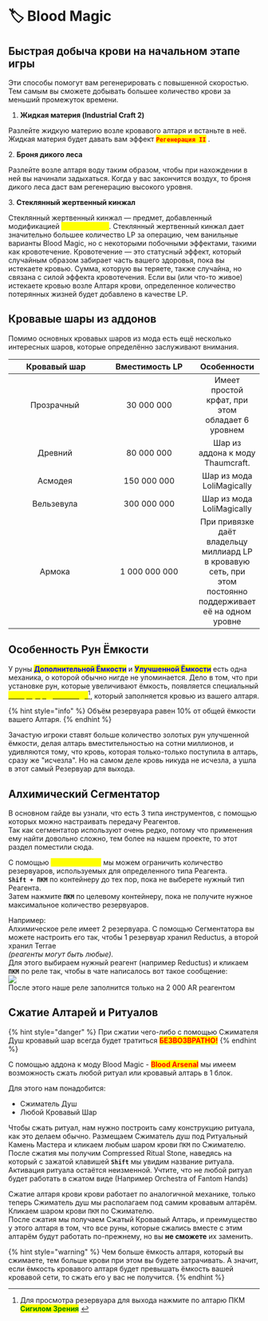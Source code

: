# 🏷️ Blood Magic

## Быстрая добыча крови на начальном этапе игры

Эти способы помогут вам регенерировать с повышенной скоростью. Тем самым вы сможете добывать большее количество крови за меньший промежуток времени.

1. **Жидкая материя (Industrial Craft 2)**

Разлейте жидкую материю возле кровавого алтаря и встаньте в неё. Жидкая материя будет давать вам эффект <mark style="color:red;">**`Регенерация II`**</mark> .

2\.  **Броня дикого леса**

Разлейте возле алтаря воду таким образом, чтобы при нахождении в ней вы начинали задыхаться. Когда у вас закончится воздух, то броня дикого леса даст вам регенерацию высокого уровня.

3\.  **Стеклянный жертвенный кинжал**&#x20;

Стеклянный жертвенный кинжал — предмет, добавленный модификацией <mark style="color:yellow;">**Blood Arsenal**</mark>. Стеклянный жертвенный кинжал дает значительно большее количество LP за операцию, чем ванильные варианты Blood Magic, но с некоторыми побочными эффектами, такими как кровотечение. Кровотечение — это статусный эффект, который случайным образом забирает часть вашего здоровья, пока вы истекаете кровью. Сумма, которую вы теряете, также случайна, но связана с силой эффекта кровотечения. Если вы (или что-то живое) истекаете кровью возле Алтаря крови, определенное количество потерянных жизней будет добавлено в качестве LP.

## Кровавые шары из аддонов

Помимо основных кровавых шаров из мода есть ещё несколько интересных шаров, которые определённо заслуживают внимания.

<table><thead><tr><th width="185" align="center">Кровавый шар</th><th width="174" align="center">Вместимость LP</th><th align="center">Особенности</th></tr></thead><tbody><tr><td align="center">Прозрачный <img src="https://lh7-us.googleusercontent.com/WO5jQ8-rbLokDIvySu1xKsF4WtC-VswlXcHXab7k036EZkQRJC6Ts8tNGPH15uisIRl9xpiISfGno0Pq3v4lwf8GF-d-pF8eH4beVwCC10wCFaDq1dGJKw5wIOnl5Lk3yRnBsOI9h5Ji6iOYQpaMw6g" alt=""></td><td align="center">30 000 000</td><td align="center">Имеет простой крфат, при этом обладает 6 уровнем</td></tr><tr><td align="center">Древний <img src="https://lh7-us.googleusercontent.com/kY_1cP4HBMOpL7b8XF2iGU6OR4reAb-AmrcC502labcjribA_YUbJ5uyhumNJ-tzwc9SU_tk6iehTRvNMZbpb1-_Y-RQfXy25ckPMOZGVNEqSqbx-DFLRC-fPYzOpYzOB5h0CvQtVABgvQxYh5I7-PM" alt=""></td><td align="center">80 000 000</td><td align="center">Шар из аддона к моду Thaumcraft.</td></tr><tr><td align="center">Асмодея <img src="https://lh7-us.googleusercontent.com/Gd_KjZ9qav3VrxYXXbQiqqpBFu3l4G9bppnM8iJl52SApR64GE_rlZ5H6Q1PVnqb1BKPNaNRhMG9doXnB_x0_NL1O3qvTiG90Cmb42WPRVf3jyFMwCoCdiAAMQq9jDaOEHujVRaPsdneEfnbqz2vpVI" alt=""></td><td align="center">150 000 000</td><td align="center">Шар из мода LoliMagically</td></tr><tr><td align="center">Вельзевула <img src="https://lh7-us.googleusercontent.com/sLEAEQeepAc7Jg2nbMoSJi1kWCRMEuFFr-UxLfsOdbxDhROn3glXwcZ5tuJ-G28NQf_VnaIkj4jdQQuVoYQ33TvBx6EMJpzSoEV6TqoFv27BK-qqu-iRi1ImFsvYDcOoqvbhTWgMTULIM1UxIILOsME" alt=""></td><td align="center">300 000 000</td><td align="center">Шар из мода LoliMagically</td></tr><tr><td align="center">Армока <img src="https://lh7-us.googleusercontent.com/UE6P0gXy-YPIuOz6W4bhXMThxY5HpJxCEsbhub5PlY2V7tKUClHykoLNrB7wMAEc_rMgJ0UT-httsqP6JKjWffPlcvQd7f5yKi37j-Ak0Q8b121yXHd-rghCtH6xO_cio9qQezLuglkdAnlt-3jcV5E" alt=""></td><td align="center">1 000 000 000</td><td align="center">При привязке даёт владельцу миллиард LP в кровавую сеть, при этом постоянно поддерживает её на одном уровне</td></tr></tbody></table>

## Особенность Рун Ёмкости

У руны <mark style="color:blue;">**Дополнительной Ёмкости**</mark> и <mark style="color:blue;">**Улучшенной Ёмкости**</mark> есть одна механика, о которой обычно нигде не упоминается. Дело в том, что при установке рун, которые увеличивают ёмкость, появляется специальный [<mark style="color:yellow;">Резервуар Для Выхода</mark>](#user-content-fn-1)[^1], который заполняется кровью из вашего алтаря.&#x20;

{% hint style="info" %}
Объём резервуара равен 10% от общей ёмкости вашего Алтаря.&#x20;
{% endhint %}

Зачастую игроки ставят больше количество золотых рун улучшенной ёмкости, делая алтарь вместительностью на сотни миллионов, и удивляются тому, что кровь, которая только-только поступила в алтарь, сразу же "исчезла". Но на самом деле кровь никуда не исчезла, а ушла в этот самый Резервуар для выхода.

## Алхимический Сегментатор

В основном гайде вы узнали, что есть 3 типа инструментов, с помощью которых можно настраивать передачу Реагентов.\
Так как сегментатор используют очень редко, потому что применения ему найти довольно сложно, тем более на нашем проекте, то этот раздел поместили сюда.

С помощью <mark style="color:yellow;">**Сегментатора**</mark> мы можем ограничить количество резервуаров, используемых для определенного типа Реагента. \
**`Shift + ПКМ`** по контейнеру до тех пор, пока не выберете нужный тип Реагента.\
Затем нажмите **`ПКМ`** по целевому контейнеру, пока не получите нужное максимальное количество резервуаров.

Например:\
Алхимическое реле имеет 2 резервуара. С помощью Сегментатора вы можете настроить его так, чтобы 1 резервуар хранил Reductus, а второй хранил Terrae \
_(реагенты могут быть любые)._\
Для этого выбираем нужный реагент (например Reductus) и кликаем **`ПКМ`** по реле так, чтобы в чате написалось вот такое сообщение:\
![](<../.gitbook/assets/Screenshot\_1 (1).jpg>)\
После этого наше реле заполнится только на 2 000 AR реагентом

## Сжатие Алтарей и Ритуалов

{% hint style="danger" %}
При сжатии чего-либо с помощью Сжимателя Душ кровавый шар всегда будет тратиться <mark style="color:red;">**БЕЗВОЗВРАТНО!**</mark>
{% endhint %}

С помощью аддона к моду Blood Magic - <mark style="color:red;">**Blood Arsenal**</mark> мы имеем возможность сжать любой ритуал или кровавый алтарь в 1 блок.

Для этого нам понадобится:

* Сжиматель Душ
* Любой Кровавый Шар

Чтобы сжать ритуал, нам нужно построить саму конструкцию ритуала, как это делаем обычно. Размещаем Сжиматель душ под Ритуальный Камень Мастера и кликаем любым шаром крови `ПКМ` по Сжимателю.\
После сжатия мы получим Compressed Ritual Stone, наведясь на который с зажатой клавишей **`Shift`** мы увидим название ритуала. Активация ритуала остаётся неизменной. Учтите, что не любой ритуал будет работать в сжатом виде (Например Orchestra of Fantom Hands)

Сжатие алтаря крови крови работает по аналогичной механике, только теперь Сжиматель душ мы располагаем под самим кровавым алтарём. Кликаем шаром крови `ПКМ` по Сжимателю.\
После сжатия мы получаем Сжатый Кровавый Алтарь, и преимущество у этого алтаря в том, что все руны, которые сжались вместе с этим алтарём будут работать по-прежнему, но вы **не сможете** их заменить.&#x20;

{% hint style="warning" %}
Чем больше ёмкость алтаря, который вы сжимаете, тем больше крови при этом вы будете затрачивать. А значит, если ёмкость кровавого алтаря будет превышать ёмкость вашей кровавой сети, то сжать его у вас не получится.
{% endhint %}

[^1]: Для просмотра резервуара для выхода нажмите по алтарю ПКМ <mark style="color:green;">**Сигилом Зрения**</mark> <img src="https://ftbwiki.org/images/9/9c/Item_Sigil_of_Sight.png" alt="" data-size="line">
